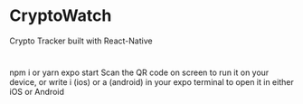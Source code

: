 # CryptoWatch
Crypto Tracker built with React-Native

#
npm i or yarn
expo start
Scan the QR code on screen to run it on your device, or write i (ios) or a (android)  in your expo terminal to open it in either iOS or Android